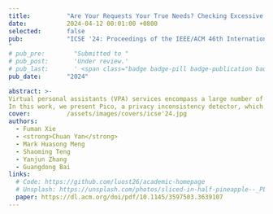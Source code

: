 ```yaml
---
title:          "Are Your Requests Your True Needs? Checking Excessive Data Collection in VPA App"
date:           2024-04-12 00:01:00 +0800
selected:       false
pub:            "ICSE '24: Proceedings of the IEEE/ACM 46th International Conference on Software Engineering
"
# pub_pre:        "Submitted to "
# pub_post:       'Under review.'
# pub_last:       ' <span class="badge badge-pill badge-publication badge-success">Spotlight</span>'
pub_date:       "2024"

abstract: >-
Virtual personal assistants (VPA) services encompass a large number of third-party applications (or apps) to enrich their functionalities. These apps have been well examined to scrutinize their data collection behaviors against their declared privacy policies. Nonetheless, it is often overlooked that most users tend to ignore privacy policies at the installation time. Dishonest developers thus can exploit this situation by embedding excessive declarations to cover their data collection behaviors during compliance auditing.
In this work, we present Pico, a privacy inconsistency detector, which checks the VPA app's privacy compliance by analyzing (in)consistency between data requested and data essential for its functionality. Pico understands the app's functionality topics from its publicly available textual data, and leverages advanced GPT-based language models to address domain-specific challenges. Based on the counterparts with similar functionality, suspicious data collection can be detected through the lens of anomaly detection. We apply Pico to understand the status quo of data-functionality compliance among all 65,195 skills in the Alexa app store. Our study reveals that 21.7% of the analyzed skills exhibit suspicious data collection, including Top 10 popular Alexa skills that pose threats to 54,116 users. These findings should raise an alert to both developers and users, in the compliance with the purpose limitation principle in data regulations.
cover:          /assets/images/covers/icse'24.jpg
authors:
  - Fuman Xie
  - <strong>Chuan Yan</strong>
  - Mark Huasong Meng
  - Shaoming Teng
  - Yanjun Zhang
  - Guangdong Bai
links:
  # Code: https://github.com/luost26/academic-homepage
  # Unsplash: https://unsplash.com/photos/sliced-in-half-pineapple--_PLJZmHZzk
  paper: https://dl.acm.org/doi/pdf/10.1145/3597503.3639107
---
```

